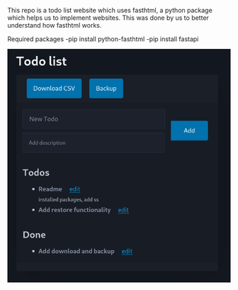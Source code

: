 This repo is a todo list website which uses fasthtml, a python package which helps us to implement websites. This was done by us to better understand how fasthtml works.

Required packages
-pip install python-fasthtml
-pip install fastapi

![Homepage](images/Home.png)
